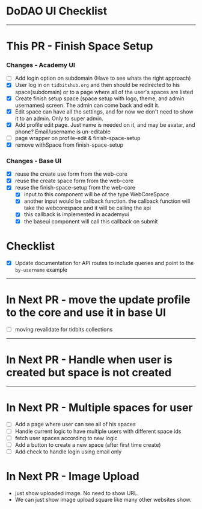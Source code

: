 # DoDAO UI Checklist

---

# This PR - Finish Space Setup

### Changes - Academy UI

- [ ] Add login option on subdomain (Have to see whats the right approach)
- [x] User log in on `tidbitshub.org` and then should be redirected to his space(subdomain) or to a page where all of the user's spaces are listed
- [x] Create finish setup space (space setup with logo, theme, and admin usernames) screen. The admin can come back and edit it.
- [x] Edit space can have all the settings, and for now we don't need to show it to an admin. Only to super admin.
- [x] Add profile edit page. Just name is needed on it, and may be avatar, and phone? Email/username is un-editable
- [ ] page wrapper on profile-edit & finish-space-setup
- [x] remove withSpace from finish-space-setup

### Changes - Base UI

- [x] reuse the create use form from the web-core
- [x] reuse the create space form from the web-core
- [x] reuse the finish-space-setup from the web-core
  - [x] input to this component will be of the type WebCoreSpace
  - [x] another input would be callback function. the callback function will take the webcorespace and it will be calling the api
  - [x] this callback is implemented in academyui
  - [x] the baseui component will call this callback on submit

# Checklist

- [x] Update documentation for API routes to include queries and point to the `by-username` example

---

# In Next PR - move the update profile to the core and use it in base UI

- [ ] moving revalidate for tidbits collections

---

# In Next PR - Handle when user is created but space is not created

---

# In Next PR - Multiple spaces for user

- [ ] Add a page where user can see all of his spaces
- [ ] Handle current logic to have multiple users with different space ids
- [ ] fetch user spaces according to new logic
- [ ] Add a button to create a new space (after first time create)
- [ ] Add check to handle login using email only

# In Next PR - Image Upload

- just show uploaded image. No need to show URL.
- We can just show image upload square like many other websites show.
